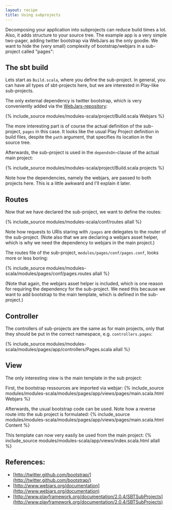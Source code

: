 ```yaml
---
layout: recipe
title: Using subprojects
---
```


Decomposing your application into subprojects can reduce build times a lot.
Also, it adds structure to your source tree.
The example app is a very simple two-pager, adding twitter bootstrap via
WebJars as the only goodie. We want to hide the (very small) complexity 
of bootstrap/webjars in a sub-project called "pages":

## The sbt build

Lets start as ```Build.scala```, where you define the sub-project.
In general, you can have all types of sbt-projects here, but we are interested in
Play-like sub-projects.

The only external dependency is twitter bootstrap, which is very conveniently added
via the [WebJars-repository](http://www.webjars.org):

{% include_source modules/modules-scala/project/Build.scala Webjars %}

The more interesting part is of course the actual definition of the sub-project, 
```pages``` in this case. It looks like the usual Play Project definition in build files,
despite the ```path``` argument, that specifies its location in the source tree.

Afterwards, the sub-project is used in the ```dependsOn```-clause of the actual main
project:

{% include_source modules/modules-scala/project/Build.scala projects %}

Note how the dependencies, namely the webjars, are passed to both projects here.
This is a little awkward and I'll explain it later.

## Routes

Now that we have declared the sub-project, we want to define the routes:

{% include_source modules/modules-scala/conf/routes allall %}

Note how requests to URIs staring with ```/pages``` are delegates to the router of the
sub-project. (Note also that we are declaring a webjars asset helper, which is why we need 
the dependency to webjars in the main project.)

The routes file of the sub-project, ```modules/pages/conf/pages.conf```, 
looks more or less boring:

{% include_source modules/modules-scala/modules/pages/conf/pages.routes allall %}

(Note that again, the webjars asset helper is included, which is one reason for requiring 
the dependency for the sub-project. We need this because we want to add bootstrap to the 
main template, which is defined in the sub-project.) 
 
## Controller

The controllers of sub-projects are the same as for main projects, only that they should
be put in the correct namespace, e.g. ```controllers.pages```:

{% include_source modules/modules-scala/modules/pages/app/controllers/Pages.scala allall %}

## View

The only interesting view is the main template in the sub project:

First, the bootstrap ressources are imported via webjar:
{% include_source modules/modules-scala/modules/pages/app/views/pages/main.scala.html Webjars %}

Afterwards, the usual bootstrap code can be used. Note how a reverse route into the 
sub project is formulated:
{% include_source modules/modules-scala/modules/pages/app/views/pages/main.scala.html Content %}

This template can now very easily be used from the main project:
{% include_source modules/modules-scala/app/views/index.scala.html allall %}

## References:

* [http://twitter.github.com/bootstrap/](http://twitter.github.com/bootstrap/)
* [http://www.webjars.org/documentation](http://www.webjars.org/documentation)
* [http://www.playframework.org/documentation/2.0.4/SBTSubProjects](http://www.playframework.org/documentation/2.0.4/SBTSubProjects)
